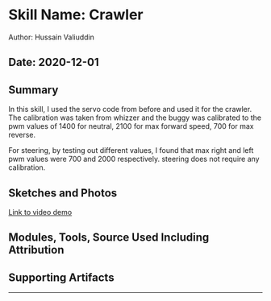 # Skill Name: Crawler

Author: Hussain Valiuddin

## Date: 2020-12-01

## Summary

In this skill, I used the servo code from before and used it for the crawler. The calibration was taken from whizzer and the buggy was calibrated to the pwm values of 1400 for neutral, 2100 for max forward speed, 700 for max reverse.

For steering, by testing out different values, I found that max right and left pwm values were 700 and 2000 respectively. steering does not require any calibration.

## Sketches and Photos

[Link to video demo](https://drive.google.com/file/d/1Ggl5dwQavVM72J-mU3sX52r67mCE8F5g/view?usp=sharing)

## Modules, Tools, Source Used Including Attribution

## Supporting Artifacts

---
